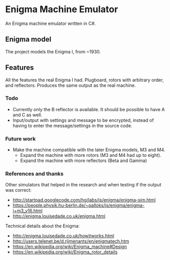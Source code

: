# Enigma Machine Emulator

An Enigma machine emulator written in C#.

## Enigma model
The project models the Enigma I, from ~1930.

## Features
All the features the real Enigma I had. Plugboard, rotors with arbitrary order, and reflectors. Produces the same output as the real machine.

### Todo
* Currently only the B reflector is available. It should be possible to have A and C as well.
* Input/output with settings and message to be encrypted, instead of having to enter the message/settings in the source code.

### Future work
* Make the machine compatible with the later Enigma models, M3 and M4.
    * Expand the machine with more rotors (M3 and M4 had up to eight).
    * Expand the machine with more reflectors (Beta and Gamma)

### References and thanks
Other simulators that helped in the research and when testing if the output was correct:
* http://startpad.googlecode.com/hg/labs/js/enigma/enigma-sim.html
* https://people.physik.hu-berlin.de/~palloks/js/enigma/enigma-i+m3_v16.html
* http://enigma.louisedade.co.uk/enigma.html

Technical details about the Enigma:
* http://enigma.louisedade.co.uk/howitworks.html
* http://users.telenet.be/d.rijmenants/en/enigmatech.htm
* https://en.wikipedia.org/wiki/Enigma_machine#Design
* https://en.wikipedia.org/wiki/Enigma_rotor_details
